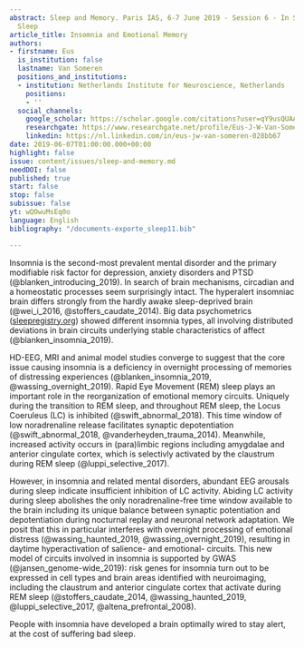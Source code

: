 ```yaml
---
abstract: Sleep and Memory. Paris IAS, 6-7 June 2019 - Session 6 - In Search of Lost
  Sleep
article_title: Insomnia and Emotional Memory
authors:
- firstname: Eus
  is_institution: false
  lastname: Van Someren
  positions_and_institutions:
  - institution: Netherlands Institute for Neuroscience, Netherlands
    positions:
    - ''
  social_channels:
    google_scholar: https://scholar.google.com/citations?user=qY9usQUAAAAJ&hl=en
    researchgate: https://www.researchgate.net/profile/Eus-J-W-Van-Someren
    linkedin: https://nl.linkedin.com/in/eus-jw-van-someren-028bb67
date: 2019-06-07T01:00:00.000+00:00
highlight: false
issue: content/issues/sleep-and-memory.md
needDOI: false
published: true
start: false
stop: false
subissue: false
yt: wQOwuMsEq0o
language: English
bibliography: "/documents-exporte_sleep11.bib"

---
```

Insomnia is the second-most prevalent mental disorder and the primary modifiable risk factor for depression, anxiety disorders and PTSD (@blanken_introducing_2019). In search of brain mechanisms, circadian and a homeostatic processes seem surprisingly intact. The hyperalert insomniac brain differs strongly from the hardly awake sleep-deprived brain (@wei_i_2016, @stoffers_caudate_2014). Big data psychometrics ([sleepregistry.org](https://sleepregistry.org/)) showed different insomnia types, all involving distributed deviations in brain circuits underlying stable characteristics of affect (@blanken_insomnia_2019). 

HD-EEG, MRI and animal model studies converge to suggest that the core issue causing insomnia is a deficiency in overnight processing of memories of distressing experiences (@blanken_insomnia_2019, @wassing_overnight_2019). Rapid Eye Movement (REM) sleep plays an important role in the reorganization of emotional memory circuits. Uniquely during the transition to REM sleep, and throughout REM sleep, the Locus Coeruleus (LC) is inhibited (@swift_abnormal_2018). This time window of low noradrenaline release facilitates synaptic depotentiation (@swift_abnormal_2018, @vanderheyden_trauma_2014). Meanwhile, increased activity occurs in (para)limbic regions including amygdalae and anterior cingulate cortex, which is selectivly activated by the claustrum during REM sleep (@luppi_selective_2017).

However, in insomnia and related mental disorders, abundant EEG arousals during sleep indicate insufficient inhibition of LC activity. Abiding LC activity during sleep abolishes the only noradrenaline-free time window available to the brain including its unique balance between synaptic potentiation and depotentiation during nocturnal replay and neuronal network adaptation. We posit that this in particular interferes with overnight processing of emotional distress (@wassing_haunted_2019, @wassing_overnight_2019), resulting in daytime hyperactivation of salience- and emotional- circuits. This new model of circuits involved in insomnia is supported by GWAS (@jansen_genome-wide_2019): risk genes for insomnia turn out to be expressed in cell types and brain areas identified with neuroimaging, including the claustrum and anterior cingulate cortex that activate during REM sleep (@stoffers_caudate_2014, @wassing_haunted_2019, @luppi_selective_2017, @altena_prefrontal_2008).

  
People with insomnia have developed a brain optimally wired to stay alert, at the cost of suffering bad sleep.

<Youtube yt="wQOwuMsEq0o" caption="Insomnia and Emotional Memory" start="false" stop="false"></Youtube>
